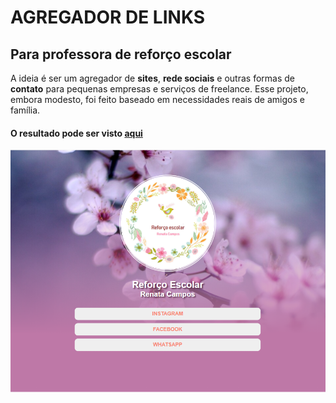 # AGREGADOR DE LINKS
## Para professora de reforço escolar

A ideia é ser um agregador de **sites**, **rede sociais** e outras formas de **contato** para pequenas empresas e serviços de freelance. Esse projeto, embora modesto, foi feito baseado em necessidades reais de amigos e família.
#### O resultado pode ser visto [aqui](https://linksre.araujocoding.repl.co/) 

![](assets\print_Um.png)





